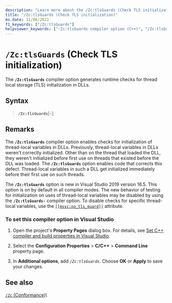 ```yaml
---
description: "Learn more about the /Zc:tlsGuards (Check TLS initialization) compiler option."
title: "/Zc:tlsGuards (Check TLS initialization)"
ms.date: 11/08/2022
f1_keywords: ["/Zc:tlsGuards"]
helpviewer_keywords: ["-Zc:tlsGuards compiler option (C++)", "/Zc:tlsGuards compiler option (C++)"]
---
```

# `/Zc:tlsGuards` (Check TLS initialization)

The **`/Zc:tlsGuards`** compiler option generates runtime checks for thread local storage (TLS) initialization in DLLs.

## Syntax

> **`/Zc:tlsGuards`**\[**`-`**]

## Remarks

The **`/Zc:tlsGuards`** compiler option enables checks for initialization of thread-local variables in DLLs. Previously, thread-local variables in DLLs weren't correctly initialized. Other than on the thread that loaded the DLL, they weren't initialized before first use on threads that existed before the DLL was loaded. The **`/Zc:tlsGuards`** option enables code that corrects this defect. Thread-local variables in such a DLL get initialized immediately before their first use on such threads.

The **`/Zc:tlsGuards`** option is new in Visual Studio 2019 version 16.5. This option is on by default in all compiler modes. The new behavior of testing for initialization on uses of thread-local variables may be disabled by using the **`/Zc:tlsGuards-`** compiler option. To disable checks for specific thread-local variables, use the [`[[msvc:no_tls_guard]]`](../../cpp/attributes.md) attribute.

### To set this compiler option in Visual Studio

1. Open the project's **Property Pages** dialog box. For details, see [Set C++ compiler and build properties in Visual Studio](../working-with-project-properties.md).

1. Select the **Configuration Properties** > **C/C++** > **Command Line** property page.

1. In **Additional options**, add *`/Zc:tlsGuards`*. Choose **OK** or **Apply** to save your changes.

## See also

[`/Zc` (Conformance)](zc-conformance.md)\
